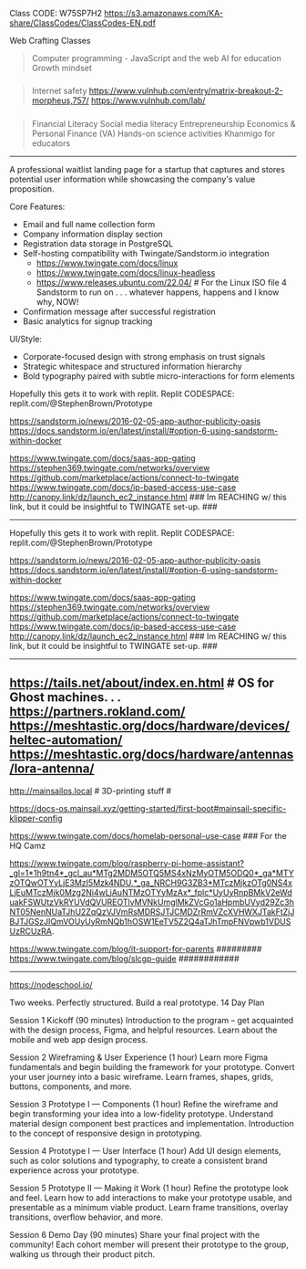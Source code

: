 Class CODE: W75SP7H2
https://s3.amazonaws.com/KA-share/ClassCodes/ClassCodes-EN.pdf

Web Crafting Classes
> Computer programming - JavaScript and the web
> AI for education
> Growth mindset
#####
> Internet safety 
  > https://www.vulnhub.com/entry/matrix-breakout-2-morpheus,757/ 
  > https://www.vulnhub.com/lab/
#####
> Financial Literacy
> Social media literacy
> Entrepreneurship
> Economics & Personal Finance (VA)
> Hands-on science activities
> Khanmigo for educators

----------------------------------------------------------------------

A professional waitlist landing page for a startup that captures and stores potential user information while showcasing the company's value proposition.

Core Features:
- Email and full name collection form
- Company information display section
- Registration data storage in PostgreSQL
- Self-hosting compatibility with Twingate/Sandstorm.io integration
  -  https://www.twingate.com/docs/linux
  -  https://www.twingate.com/docs/linux-headless
  -  https://www.releases.ubuntu.com/22.04/ # For the Linux ISO file 4 Sandstorm to run on . . . whatever happens, happens and I know why, NOW!
- Confirmation message after successful registration
- Basic analytics for signup tracking

UI/Style:
- Corporate-focused design with strong emphasis on trust signals
- Strategic whitespace and structured information hierarchy
- Bold typography paired with subtle micro-interactions for form elements


Hopefully this gets it to work with replit.
Replit CODESPACE: replit.com/@StephenBrown/Prototype

https://sandstorm.io/news/2016-02-05-app-author-publicity-oasis
https://docs.sandstorm.io/en/latest/install/#option-6-using-sandstorm-within-docker 

https://www.twingate.com/docs/saas-app-gating
https://stephen369.twingate.com/networks/overview
https://github.com/marketplace/actions/connect-to-twingate
https://www.twingate.com/docs/ip-based-access-use-case
http://canopy.link/dz/launch_ec2_instance.html ### Im REACHING w/ this link, but it could be insightful to TWINGATE set-up. ###

--------------------------------------------------------------------------------------------------------------------------------------------------------------------------------------------------------------------------------

Hopefully this gets it to work with replit.
Replit CODESPACE: replit.com/@StephenBrown/Prototype

https://sandstorm.io/news/2016-02-05-app-author-publicity-oasis
https://docs.sandstorm.io/en/latest/install/#option-6-using-sandstorm-within-docker 

https://www.twingate.com/docs/saas-app-gating
https://stephen369.twingate.com/networks/overview
https://github.com/marketplace/actions/connect-to-twingate
https://www.twingate.com/docs/ip-based-access-use-case
http://canopy.link/dz/launch_ec2_instance.html ### Im REACHING w/ this link, but it could be insightful to TWINGATE set-up. ###

--------------------------------------------------------------------------------------------------------------------------------------------------------------------------------------------------------------------------------
https://tails.net/about/index.en.html # OS for Ghost machines. . .
https://partners.rokland.com/ 
https://meshtastic.org/docs/hardware/devices/heltec-automation/
https://meshtastic.org/docs/hardware/antennas/lora-antenna/
--------------------------------------------------------------------------------------------------------------------------------------------------------------------------------------------------------------------------------

http://mainsailos.local                 # 3D-printing stuff #

https://docs-os.mainsail.xyz/getting-started/first-boot#mainsail-specific-klipper-config

https://www.twingate.com/docs/homelab-personal-use-case ### For the HQ Camz

https://www.twingate.com/blog/raspberry-pi-home-assistant?_gl=1*1h9tn4*_gcl_au*MTg2MDM5OTQ5MS4xNzMyOTM5ODQ0*_ga*MTYzOTQwOTYyLjE3MzI5Mzk4NDU.*_ga_NRCH9G3ZB3*MTczMjkzOTg0NS4xLjEuMTczMjk0Mzg2Ni4wLjAuNTMzOTYyMzAx*_fplc*UyUyRnpBMkV2eWduakFSWUtzVkRYUVdQVUREOTlvMVNkUmglMkZVcGo1aHpmbUVyd29Zc3hNT05NenNUaTJhU2ZqQzVJVmRsMDRSJTJCMDZrRmVZcXVHWXJTakFtZjJBJTJGSzJIQmVOUyUyRmNQb1hOSW1EeTV5Z2Q4aTJhTmpFNVpwb1VDUSUzRCUzRA.

https://www.twingate.com/blog/it-support-for-parents ######### https://www.twingate.com/blog/slcgp-guide ############

--------------------------------------------------------------------------------------------------------------------------------------------------------------------------------------------------------------------------------
https://nodeschool.io/

Two weeks. Perfectly structured.
Build a real prototype.
14 Day Plan

Session 1
Kickoff (90 minutes)
Introduction to the program – get acquainted with the design process, Figma, and helpful resources. Learn about the mobile and web app design process.

Session 2
Wireframing & User Experience (1 hour)
Learn more Figma fundamentals and begin building the framework for your prototype. Convert your user journey into a basic wireframe. Learn frames, shapes, grids, buttons, components, and more.

Session 3
Prototype I — Components (1 hour)
Refine the wireframe and begin transforming your idea into a low-fidelity prototype. Understand material design component best practices and implementation. Introduction to the concept of responsive design in prototyping.

Session 4
Prototype I — User Interface (1 hour)
Add UI design elements, such as color solutions and typography, to create a consistent brand experience across your prototype.

Session 5
Prototype II — Making it Work (1 hour)
Refine the prototype look and feel. Learn how to add interactions to make your prototype usable, and presentable as a minimum viable product. Learn frame transitions, overlay transitions, overflow behavior, and more.

Session 6
Demo Day (90 minutes)
Share your final project with the community! Each cohort member will present their prototype to the group, walking us through their product pitch.
